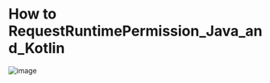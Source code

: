 # How to RequestRuntimePermission_Java_and_Kotlin

![image](https://github.com/tungtrieu0801/RequestRuntimePermission_Java_and_Kotlin/assets/126808438/766b6226-7d58-4636-a7d7-a1d50a91f55f)
